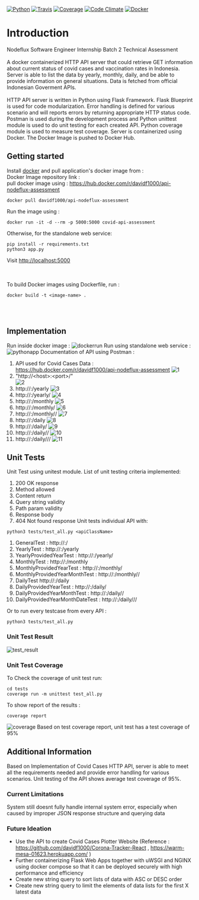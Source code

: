 [![Python](https://img.shields.io/badge/python-2.7%2C%203.5%2C%203.6--dev-blue.svg)]()
[![Travis](https://travis-ci.org/brennv/flask-app.svg?branch=master)](https://travis-ci.org/brennv/flask-app)
[![Coverage](https://codecov.io/gh/brennv/flask-app/branch/master/graph/badge.svg)](https://codecov.io/gh/brennv/flask-app)
[![Code Climate](https://codeclimate.com/github/brennv/flask-app/badges/gpa.svg)](https://codeclimate.com/github/brennv/flask-app)
[![Docker](https://img.shields.io/docker/automated/jrottenberg/ffmpeg.svg?maxAge=2592000)]()

# Introduction
Nodeflux Software Engineer Internship Batch 2 Technical Assessment 
<br />
<br />
A docker containerized HTTP API server that could retrieve GET information about current status of covid cases and vaccination rates in Indonesia. Server is able to list the data by yearly, monthly, daily, and be able to provide information on general situations. Data is fetched from official Indonesian Goverment APIs. 
<br />
<br />
HTTP API server is written in Python using Flask Framework. Flask Blueprint is used for code modularization. Error handling is defined for various scenario and will reports errors by returning appropriate HTTP status code. Postman is used during the development process and Python unittest module is used to do unit testing for each created API. Python coverage module is used to measure test coverage. Server is containerized using Docker. The Docker Image is pushed to Docker Hub.

## Getting started

Install [docker](https://docs.docker.com/engine/installation/) and pull application's docker image from :
<br/>
Docker Image repository link : 
<br/> 
pull docker image using : https://hub.docker.com/r/davidf1000/api-nodeflux-assessment
```shell
docker pull davidf1000/api-nodeflux-assessment
```

Run the image using : 
```shell
docker run -it -d --rm -p 5000:5000 covid-api-assessment
```

Otherwise, for the standalone web service:
```shell
pip install -r requirements.txt
python3 app.py
```


Visit [http://localhost:5000](http://localhost:5000)

<br/> <br/>
To build Docker images using Dockerfile, run :
```shell
docker build -t <image-name> . 
```
<br/> <br/>

## Implementation
Run inside docker image : 
![dockerrun](https://user-images.githubusercontent.com/47879766/147946745-672f0062-04d5-4ad0-8591-aa87ab783b89.png)
Run using standalone web service : 
![pythonapp](https://user-images.githubusercontent.com/47879766/147946749-2c42667c-4736-4bb5-a116-578fba987e60.png)
Documentation of API using Postman : 

1.  API used for Covid Cases Data : https://hub.docker.com/r/davidf1000/api-nodeflux-assessment
![1](https://user-images.githubusercontent.com/47879766/147946715-f8430315-53eb-42a3-94a1-487afd811ea6.png)
2. "http://\<host\>:\<port\>/"  
![2](https://user-images.githubusercontent.com/47879766/147946723-e6319177-75a4-4b39-b30f-8b862d8914db.png)
3. http://<host>:<port>/yearly
![3](https://user-images.githubusercontent.com/47879766/147946724-14bf78b9-97b0-4d61-b6b2-bd575aea6b48.png)
4. http://<host>:<port>/yearly/<year>
![4](https://user-images.githubusercontent.com/47879766/147946726-5d0fad28-60af-4ca5-a1de-05505c2c2e46.png)
5. http://<host>:<port>/monthly
![5](https://user-images.githubusercontent.com/47879766/147946729-2ed9de3f-5758-44bc-a3a6-9b783effb4a2.png)
6. http://<host>:<port>/monthly/<year>
![6](https://user-images.githubusercontent.com/47879766/147946731-21255bd9-2123-43b3-a79d-758b74dcd5a7.png)
7. http://<host>:<port>/monthly/<year>/<month>
![7](https://user-images.githubusercontent.com/47879766/147946735-f31add29-a24c-472b-a0e9-84eca79ce55f.png)
8. http://<host>:<port>/daily
![8](https://user-images.githubusercontent.com/47879766/147946737-12e35e71-14dc-4419-b53f-5e3677c63c82.png)
9. http://<host>:<port>/daily/<year>
![9](https://user-images.githubusercontent.com/47879766/147946739-090e2886-2915-47e9-8df4-9deb0c528cca.png)
10. http://<host>:<port>/daily/<year>/<month>
![10](https://user-images.githubusercontent.com/47879766/147946741-7b0e0ffa-ea46-4dc5-959f-7e70143eff0c.png)
11. http://<host>:<port>/daily/<year>/<month>/<date>
![11](https://user-images.githubusercontent.com/47879766/147946742-8498c6ac-c39b-49d7-9197-253a63a9ad6b.png)
## Unit Tests
Unit Test using unitest module. List of unit testing criteria implemented: 
1. 200 OK response
2. Method allowed
3. Content return
4. Query string validity
5. Path param validity
6. Response body  
7. 404 Not found response
Unit tests individual API with:

```shell
python3 tests/test_all.py <apiClassName> 
```
1. GeneralTest : http://<host>:<port>/
2. YearlyTest : http://<host>:<port>/yearly
3. YearlyProvidedYearTest : http://<host>:<port>/yearly/<year>
4. MonthlyTest : http://<host>:<port>/monthly
5. MonthlyProvidedYearTest : http://<host>:<port>/monthly/<year>
6. MonthlyProvidedYearMonthTest : http://<host>:<port>/monthly/<year>/<month>
7. DailyTest http://<host>:<port>/daily
8. DailyProvidedYearTest : http://<host>:<port>/daily/<year>
9. DailyProvidedYearMonthTest : http://<host>:<port>/daily/<year>/<month>
10. DailyProvidedYearMonthDateTest : http://<host>:<port>/daily/<year>/<month>/<date>

Or to run every testcase from every API : 
```shell
python3 tests/test_all.py
```

### Unit Test Result 
![test_result](https://user-images.githubusercontent.com/47879766/147946754-04927e16-e575-4d6a-987e-3dcfe1b5b4e1.png)
### Unit Test Coverage
To Check the coverage of unit test run: 
```shell
cd tests
coverage run -m unittest test_all.py
```
To show report of the results : 
```shell
coverage report
```
![coverage](https://user-images.githubusercontent.com/47879766/147946744-cc18c41c-4619-4937-9a5a-596f8595a51f.png)
Based on test coverage report, unit test has a test coverage of 95% 
## Additional Information
Based on Implementation of Covid Cases HTTP API, server is able to meet all the requirements needed and provide error handling for various scenarios. Unit testing of the API shows average test coverage of 95%. 
### Current Limitations
System still doesnt fully handle internal system error, especially when caused by improper JSON response structure and querying data  
### Future Ideation
- Use the API to create Covid Cases Plotter Website (Reference : https://github.com/davidf1000/Corona-Tracker-React , https://warm-mesa-01623.herokuapp.com/ ) 
- Further containerizing Flask Web Apps together with uWSGI and NGINX using docker compose so that it can be deployed securely with high performance and efficiency 
- Create new string query to sort lists of data with ASC or DESC order
- Create new string query to limit the elements of data lists for the first X latest data
